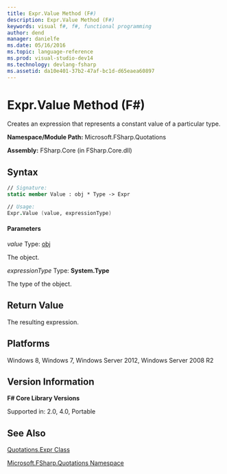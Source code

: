 ```yaml
---
title: Expr.Value Method (F#)
description: Expr.Value Method (F#)
keywords: visual f#, f#, functional programming
author: dend
manager: danielfe
ms.date: 05/16/2016
ms.topic: language-reference
ms.prod: visual-studio-dev14
ms.technology: devlang-fsharp
ms.assetid: da10e401-37b2-47af-bc1d-d65eaea60897 
---
```


# Expr.Value Method (F#)

Creates an expression that represents a constant value of a particular type.

**Namespace/Module Path:** Microsoft.FSharp.Quotations

**Assembly:** FSharp.Core (in FSharp.Core.dll)


## Syntax

```fsharp
// Signature:
static member Value : obj * Type -> Expr

// Usage:
Expr.Value (value, expressionType)
```

#### Parameters
*value*
Type: [obj](https://msdn.microsoft.com/library/dcf2430f-702b-40e5-a0a1-97518bf137f7)


The object.


*expressionType*
Type: **System.Type**


The type of the object.

## Return Value

The resulting expression.

## Platforms
Windows 8, Windows 7, Windows Server 2012, Windows Server 2008 R2

## Version Information
**F# Core Library Versions**

Supported in: 2.0, 4.0, Portable

## See Also
[Quotations.Expr Class](Quotations.Expr-Class-%5BFSharp%5D.md)

[Microsoft.FSharp.Quotations Namespace](Microsoft.FSharp.Quotations-Namespace-%5BFSharp%5D.md)